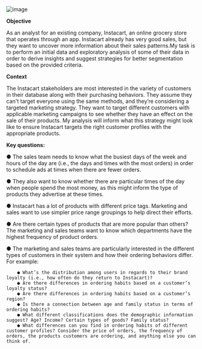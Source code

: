![image](https://user-images.githubusercontent.com/119622039/205739562-aa572c0a-bfd4-401a-abb9-9b919de0be5e.png)   


**Objective**

As an analyst for an existing company, Instacart, an online grocery store that operates
through an app. Instacart already has very good sales, but they want to uncover more
information about their sales patterns.My task is to perform an initial data and exploratory
analysis of some of their data in order to derive insights and suggest strategies for better
segmentation based on the provided criteria.

**Context**

The Instacart stakeholders are most interested in the variety of customers in their database
along with their purchasing behaviors. They assume they can't target everyone using the same
methods, and they’re considering a targeted marketing strategy. They want to target different
customers with applicable marketing campaigns to see whether they have an effect on the sale
of their products. My analysis will inform what this strategy might look like to ensure Instacart
targets the right customer profiles with the appropriate products. 

**Key questions:**

● The sales team needs to know what the busiest days of the week and hours of the day are (i.e., the days and times with the most orders) in order to schedule ads at times when there are fewer orders.

● They also want to know whether there are particular times of the day when people spend the most money, as this might inform the type of products they advertise at these times.

● Instacart has a lot of products with different price tags. Marketing and sales want to use simpler price range groupings to help direct their efforts.

● Are there certain types of products that are more popular than others? The marketing and sales teams want to know which departments have the highest frequency of product orders.

● The marketing and sales teams are particularly interested in the different types of customers in their system and how their ordering behaviors differ. For example:

        ● What’s the distribution among users in regards to their brand loyalty (i.e., how often do they return to Instacart)?
        ● Are there differences in ordering habits based on a customer’s loyalty status?
        ● Are there differences in ordering habits based on a customer’s region?
        ● Is there a connection between age and family status in terms of ordering habits?
        ● What different classifications does the demographic information suggest? Age? Income? Certain types of goods? Family status?
        ● What differences can you find in ordering habits of different customer profiles? Consider the price of orders, the frequency of orders, the products customers are ordering, and anything else you can think of.    

